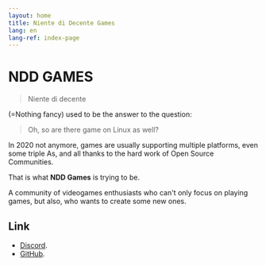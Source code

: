 ```yaml
---
layout: home
title: Niente di Decente Games
lang: en
lang-ref: index-page
---
```


# NDD GAMES

> Niente di decente

(=Nothing fancy) used to be the answer to the question:

> Oh, so are there game on Linux as well?

In 2020 not anymore, games are usually supporting multiple platforms, even some triple As, and all thanks to the hard work of Open Source Communities.

That is what **NDD Games** is trying to be.

A community of videogames enthusiasts who can't only focus on playing games, but also, who wants to create some new ones.

## Link

- [Discord](https://discord.gg/ysJUrSm).
- [GitHub](https://github.com/nientedidecente).
